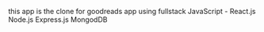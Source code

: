 this app is the clone for goodreads app using fullstack JavaScript -
React.js
Node.js
Express.js
MongodDB
